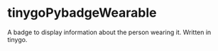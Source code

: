# tinygoPybadgeWearable
A badge to display information about the person wearing it. Written in tinygo.
